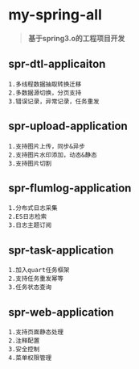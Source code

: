 # my-spring-all
> **基于spring3.o的工程项目开发**

**spr-dtl-applicaiton**
---
    1.多线程数据抽取转换迁移
    2.多数据源切换，分页支持
    3.错误记录，异常记录，任务重发

**spr-upload-application**
---
    1.支持图片上传，同步&异步
    2.支持图片水印添加，动态&静态
    3.支持图片切割

**spr-flumlog-application**
---
    1.分布式日志采集
    2.ES日志检索
    3.日志主题订阅

**spr-task-application**
---
    1.加入quart任务框架
    2.支持任务重发幂等
    3.任务状态查询

**spr-web-application**
---
    1.支持页面静态处理
    2.注释配置
    3.安全控制
    4.菜单权限管理




